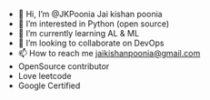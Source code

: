- 👋 Hi, I’m @JKPoonia Jai kishan poonia
- 👀 I’m interested in Python (open source)
- 🌱 I’m currently learning AL & ML
- 💞️ I’m looking to collaborate on DevOps
- 📫 How to reach me jaikishanpoonia@gmail.com
- OpenSource contributor
- Love leetcode
- Google Certified
